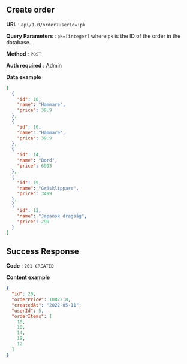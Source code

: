 ## Create order

**URL** : `api/1.0/order?userId=:pk`

**Query Parameters** : `pk=[integer]` where `pk` is the ID of the order in the
database.

**Method** : `POST`

**Auth required** : Admin

**Data example**

```json
[
  {
    "id": 10,
    "name": "Hammare",
    "price": 39.9
  },
  {
    "id": 10,
    "name": "Hammare",
    "price": 39.9
  },
  {
    "id": 14,
    "name": "Bord",
    "price": 6995
  },
  {
    "id": 19,
    "name": "Gräsklippare",
    "price": 3499
  },
  {
    "id": 12,
    "name": "Japansk dragsåg",
    "price": 299
  }
] 
```

## Success Response

**Code** : `201 CREATED`

**Content example**

```json
{
  "id": 20,
  "orderPrice": 10872.8,
  "createdAt": "2022-05-11",
  "userId": 5,
  "orderItems": [
    10,
    10,
    14,
    19,
    12
  ]
}
```